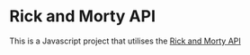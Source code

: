 # Rick and Morty API

This is a Javascript project that utilises the [Rick and Morty API](https://rickandmortyapi.com/documentation/#javascript)
